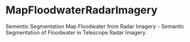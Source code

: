 # MapFloodwaterRadarImagery
Sementic Segmentation Map Floodwater from Radar Imagery
    - Semantic Segmentation of Floodwater in Telescope Radar Imagery.
